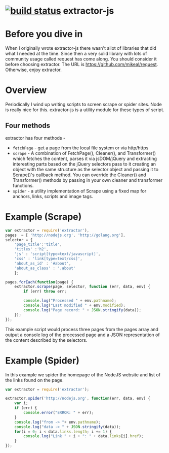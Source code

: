 [![build status](https://secure.travis-ci.org/rsdoiel/extractor-js.png)](http://travis-ci.org/rsdoiel/extractor-js)
extractor-js
============

# Before you dive in

When I originally wrote extractor-js there wasn't allot of libraries that did what I needed at the time.
Since then a very solid library with lots of community usage called request has come along.  You should
consider it before choosing extractor.  The URL is https://github.com/mikeal/request. Otherwise, enjoy
extractor.

# Overview

Periodically I wind up writing scripts to screen scrape or spider sites.  Node  is really nice for this. extractor-js is a utility module for these types of script.

## Four methods

extractor has four methods -

* `fetchPage` - get a page from the local file system or via http/https
* `scrape` - A combination of FetchPage(), Cleaner(), and Transformer() which fetches the content, parses it via 
 jsDOM/jQuery and extracting interesting parts based on the jQuery selectors pass to it creating an object with 
the same structure as the selector object and passing it to Scrape()'s callback method. You can override the Cleaner()
and Transformer() methods by passing in your own cleaner and transformer functions.
* `spider` - a utility implementation of Scrape using a fixed map for anchors, links, scripts and image tags.

# Example (Scrape)

```javascript
var extractor = require('extractor'),
pages  = [ 'http://nodejs.org', 'http://golang.org'],
selector = {
	'page_title':'title',
	'titles' :'h2',
	'js' : 'script[type=text/javascript]',
	'css' : 'link[type=text/css]',
	'about_as_id' : '#about',
	'about_as_class' : '.about'
    };

pages.forEach(function(page) {
    extractor.scrape(page, selector, function (err, data, env) {
        if (err) throw err;

        console.log("Processed " + env.pathname);
        console.log("Last modified " + env.modified);
        console.log("Page record: " + JSON.stringify(data));
    });
});
```


This example script would process three pages from the pages array and output a console log of the processed page and a JSON representation of the content described by the selectors.


# Example (Spider)

In this example we spider the homepage of the NodeJS website and list of the links found on the page.

```javascript
var extractor = require('extractor');

extractor.spider('http://nodejs.org', function(err, data, env) {
    var i;
    if (err) {
        console.error("ERROR: " + err);
    }
    console.log("from -> "+ env.pathname);
    console.log("data -> " + JSON.stringify(data));
    for(i = 0; i < data.links.length; i += 1) {
        console.log("Link " + i + ": " + data.links[i].href);
    }
});
```

